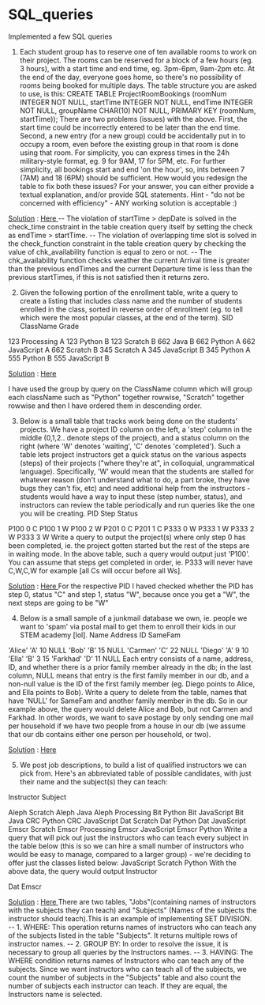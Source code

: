 # SQL_queries
Implemented a few SQL queries

1. Each student group has to reserve one of ten available rooms to work on their project. The rooms can be reserved for a block of a few hours (eg. 3 hours), with a start time and end time, eg. 3pm-6pm, 9am-2pm etc. At the end of the day, everyone goes home, so there's no possibility of rooms being booked for multiple days. The table structure you are asked to use, is this:
CREATE TABLE ProjectRoomBookings
(roomNum INTEGER NOT NULL,
startTime INTEGER NOT NULL,
endTime INTEGER NOT NULL,
groupName CHAR(10) NOT NULL,
PRIMARY KEY (roomNum, startTime));
There are two problems (issues) with the above. First, the start time could be incorrectly entered to be later than the end time. Second, a new entry (for a new group) could be accidentally put in to occupy a room, even before the existing group in that room is done using that room. For simplicity, you can express times in the 24h military-style format, eg. 9 for 9AM, 17 for 5PM, etc. For further simplicity, all bookings start and end 'on the hour', so, ints between 7 (7AM) and 18 (6PM) should be sufficient.
How would you redesign the table to fix both these issues? For your answer, you can either provide a textual explanation, and/or provide SQL statements. Hint - "do not be concerned with efficiency" - ANY working solution is acceptable :)

<u>Solution</u> : <a href="https://github.com/Niranjani29/SQL_queries/blob/master/Q1.sql"> Here </a>
-- The violation of  startTime > depDate is solved in the check_time constraint in the table creation query itself by setting the check as endTime > startTime.
-- The violation of overlapping time slot is solved in the check_function constraint in the table creation query by checking the value of chk_availability function is equal to zero or not.
-- The chk_availability function checks weather the current Arrival time is greater than the previous endTimes and the current Departure time is less than the previous startTimes, if this is not satisfied then it returns zero.

2. Given the following portion of the enrollment table, write a query to create a listing that includes class name and the number of students enrolled in the class, sorted in reverse order of enrollment (eg. to tell which were the most popular classes, at the end of the term).
SID  ClassName Grade

123  Processing A
123  Python     B
123  Scratch    B
662  Java       B
662  Python     A
662  JavaScript A
662  Scratch    B
345  Scratch    A
345  JavaScript B
345  Python     A
555  Python     B
555  JavaScript B

<u>Solution</u> : <a href="https://github.com/Niranjani29/SQL_queries/blob/master/Q2.sql"> Here </a>

I have used the group by query on the ClassName column which will group each className such as "Python" together rowwise, "Scratch" together rowwise and then I have ordered them in descending order.

3. Below is a small table that tracks work being done on the students' projects. We have a project ID column on the left, a 'step' column in the middle (0,1,2.. denote steps of the project), and a status column on the right (where 'W' denotes 'waiting', 'C' denotes 'completed'). Such a table lets project instructors get a quick status on the various aspects (steps) of their projects ("where they're at", in colloquial, ungrammatical language). Specifically, 'W' would mean that the students are stalled for whatever reason (don't understand what to do, a part broke, they have bugs they can't fix, etc) and need additional help from the instructors - students would have a way to input these (step number, status), and instructors can review the table periodically and run queries like the one you will be creating.
PID        Step  Status

P100       0     C
P100       1     W
P100       2     W
P201       0     C
P201       1     C
P333       0     W
P333       1     W
P333       2     W
P333       3     W
Write a query to output the project(s) where only step 0 has been completed, ie. the project gotten started but the rest of the steps are in waiting mode. In the above table, such a query would output just 'P100'. You can assume that steps get completed in order, ie. P333 will never have C,W,C,W for example [all Cs will occur before all Ws].

<u>Solution</u> : <a href="https://github.com/Niranjani29/SQL_queries/blob/master/Q3.sql"> Here </a>
For the respective PID I haved checked whether the PID has step 0, status "C" and step 1, status "W", because once you get a "W", the next steps are going to be "W"

4. Below is a small sample of a junkmail database we own, ie. people we want to 'spam' via postal mail to get them to enroll their kids in our STEM academy [lol].
Name      Address  ID  SameFam

'Alice'   'A'      10  NULL
'Bob'     'B'      15  NULL
'Carmen'  'C'      22  NULL
'Diego'   'A'      9   10
'Ella'    'B'      3   15
'Farkhad' 'D'      11  NULL
Each entry consists of a name, address, ID, and whether there is a prior family member already in the db; in the last column, NULL means that entry is the first family member in our db, and a non-null value is the ID of the first family member (eg. Diego points to Alice, and Ella points to Bob).
Write a query to delete from the table, names that have 'NULL' for SameFam and another family member in the db. So in our example above, the query would delete Alice and Bob, but not Carmen and Farkhad. In other words, we want to save postage by only sending one mail per household if we have two people from a house in our db (we assume that our db contains either one person per household, or two).

<u>Solution</u> : <a href="https://github.com/Niranjani29/SQL_queries/blob/master/Q4.sql"> Here </a>

5.  We post job descriptions, to build a list of qualified instructors we can pick from. Here's an abbreviated table of possible candidates, with just their name and the subject(s) they can teach:

Instructor   Subject

Aleph        Scratch
Aleph        Java
Aleph        Processing
Bit          Python
Bit          JavaScript
Bit          Java
CRC          Python
CRC          JavaScript
Dat          Scratch
Dat          Python
Dat          JavaScript
Emscr        Scratch
Emscr        Processing
Emscr        JavaScript
Emscr        Python
Write a query that will pick out just the instructors who can teach every subject in the table below (this is so we can hire a small number of instructors who would be easy to manage, compared to a larger group) - we're deciding to offer just the classes listed below:
JavaScript
Scratch
Python
With the above data, the query would output
Instructor 

Dat
Emscr


<u>Solution</u> : <a href="https://github.com/Niranjani29/SQL_queries/blob/master/Q3.sql"> Here </a>
There are two tables, "Jobs"(containing names of instructors with the subjects they can teach) and "Subjects" (Names of the subjects the instructor should teach).This is an example of implementing SET DIVISION.
-- 1. WHERE: This operation returns names of instructors who can teach any of the subjects listed in the table "Subjects". It returns multiple rows of instructor names.
-- 2. GROUP BY: In order to resolve the issue, it is necessary to group all queries by the Instructors names.
-- 3. HAVING: The WHERE condition returns names of Instructors who can teach any of the subjects. Since we want instructors who can teach all of the subjects, we count the number of subjects in the "Subjects" table and also count the number of subjects each instructor can teach. If they are equal, the Instructors name is selected.

